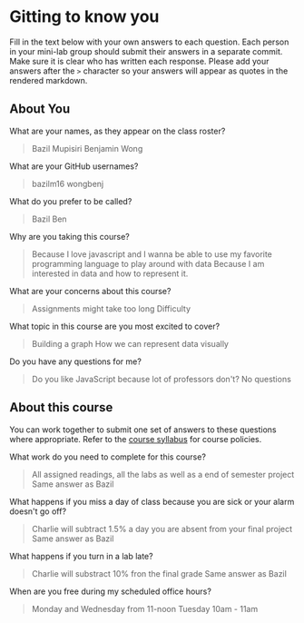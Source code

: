 # Gitting to know you
Fill in the text below with your own answers to each question. Each person in your mini-lab group should submit their answers in a separate commit. Make sure it is clear who has written each response. Please add your answers after the `>` character so your answers will appear as quotes in the rendered markdown.

## About You
What are your names, as they appear on the class roster?
> Bazil Mupisiri
> Benjamin Wong

What are your GitHub usernames?
> bazilm16
> wongbenj

What do you prefer to be called?
> Bazil
> Ben

Why are you taking this course?
> Because I love javascript and I wanna be able to use my favorite programming language to play around with data
> Because I am interested in data and how to represent it.

What are your concerns about this course?
> Assignments might take too long
> Difficulty

What topic in this course are you most excited to cover?
> Building a graph
> How we can represent data visually

Do you have any questions for me?
> Do you like JavaScript because lot of professors don't?
> No questions

## About this course
You can work together to submit one set of answers to these questions where appropriate. Refer to the [course syllabus](http://www.cs.grinnell.edu/~curtsinger/teaching/2017S/CSC395/syllabus/) for course policies.

What work do you need to complete for this course?
> All assigned readings, all the labs as well as a end of semester project
> Same answer as Bazil

What happens if you miss a day of class because you are sick or your alarm doesn't go off?
> Charlie will subtract 1.5% a day you are absent from your final project
> Same answer as Bazil

What happens if you turn in a lab late?
> Charlie will substract 10% fron the final grade
> Same answer as Bazil

When are you free during my scheduled office hours?
> Monday and Wednesday from 11-noon
> Tuesday 10am - 11am

